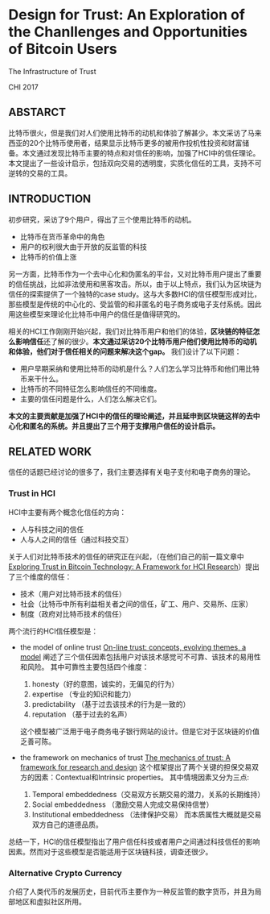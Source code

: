 # Design for Trust: An Exploration of the Chanllenges and Opportunities of Bitcoin Users
The Infrastructure of Trust

CHI 2017

## ABSTARCT
比特币很火，但是我们对人们使用比特币的动机和体验了解甚少。本文采访了马来西亚的20个比特币使用者，结果显示比特币更多的被用作投机性投资和财富储备。本文通过发现比特币主要的特点和对信任的影响，加强了HCI中的信任理论。本文提出了一些设计启示，包括双向交易的透明度，实质化信任的工具，支持不可逆转的交易的工具。

## INTRODUCTION
初步研究，采访了9个用户，得出了三个使用比特币的动机。
- 比特币在货币革命中的角色
- 用户的权利很大由于开放的反监管的科技
- 比特币的价值上涨

另一方面，比特币作为一个去中心化和伪匿名的平台，又对比特币用户提出了重要的信任挑战，比如非法使用和黑客攻击。所以，由于以上特点，我们认为区块链为信任的探索提供了一个独特的case study。这与大多数HCI的信任模型形成对比，那些模型是传统的中心化的、受监管的和非匿名的电子商务或电子支付系统。因此用这些模型来理论化比特币中用户的信任是值得研究的。

相关的HCI工作刚刚开始兴起，我们对比特币用户和他们的体验，**区块链的特征怎么影响信任**还了解的很少。**本文通过采访20个比特币用户他们使用比特币的动机和体验，他们对于信任相关的问题来解决这个gap。**
我们设计了以下问题：
- 用户早期采纳和使用比特币的动机是什么？人们怎么学习比特币和他们用比特币来干什么。
- 比特币的不同特征怎么影响信任的不同维度。
- 主要的信任问题是什么，人们怎么解决它们。

**本文的主要贡献是加强了HCI中的信任的理论阐述，并且延申到区块链这样的去中心化和匿名的系统。并且提出了三个用于支撑用户信任的设计启示。**

## RELATED WORK
信任的话题已经讨论的很多了，我们主要选择有关电子支付和电子商务的理论。

### Trust in HCI
HCI中主要有两个概念化信任的方向：
- 人与科技之间的信任
- 人与人之间的信任（通过科技交互）

关于人们对比特币技术的信任的研究正在兴起，（在他们自己的前一篇文章中[Exploring Trust in Bitcoin Technology: A Framework for HCI Research](https://dl.acm.org/citation.cfm?id=2838821)）提出了三个维度的信任：
- 技术（用户对比特币技术的信任）
- 社会（比特币中所有利益相关者之间的信任，矿工、用户、交易所、庄家）
- 制度（政府对比特币技术的信任）

两个流行的HCI信任模型是：
- the model of online trust
[On-line trust: concepts, evolving themes, a model](https://www.sciencedirect.com/science/article/pii/S1071581903000417)
阐述了三个信任因素包括用户对该技术感觉可不可靠、该技术的易用性和风险。
其中可靠性主要包括四个维度：
    1. honesty（好的意图，诚实的，无偏见的行为）
    2. expertise （专业的知识和能力）
    3. predictability （基于过去该技术的行为是一致的）
    4. reputation （基于过去的名声）

    这个模型被广泛用于电子商务电子银行网站的设计。但是它对于区块链的价值乏善可陈。


- the framework on mechanics of trust
[The mechanics of trust: A framework for research and design](https://www.sciencedirect.com/science/article/pii/S1071581905000121)
这个框架提出了两个关键的担保交易双方的因素：Contextual和Intrinsic properties。
其中情境因素又分为三点:

    1. Temporal embeddedness（交易双方长期交易的潜力，关系的长期维持）
    2. Social embeddedness （激励交易人完成交易保持信誉）
    3. Institutional embeddedness （法律保护交易） 
而本质属性大概就是交易双方自己的道德品质。

总结一下，HCI的信任模型指出了用户信任科技或者用户之间通过科技信任的影响因素。然而对于这些模型是否能适用于区块链科技，调查还很少。

### Alternative Crypto Currency
介绍了人类代币的发展历史，目前代币主要作为一种反监管的数字货币，并且为局部地区和虚拟社区所用。  








